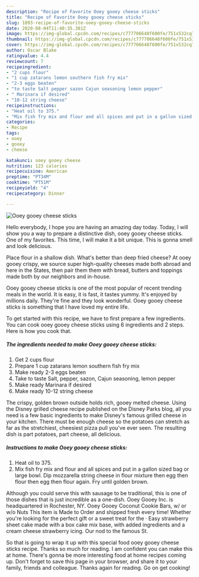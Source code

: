 ```yaml
---
description: "Recipe of Favorite Ooey gooey cheese sticks"
title: "Recipe of Favorite Ooey gooey cheese sticks"
slug: 1893-recipe-of-favorite-ooey-gooey-cheese-sticks
date: 2020-08-04T11:40:35.381Z
image: https://img-global.cpcdn.com/recipes/c777706648f600fe/751x532cq70/ooey-gooey-cheese-sticks-recipe-main-photo.jpg
thumbnail: https://img-global.cpcdn.com/recipes/c777706648f600fe/751x532cq70/ooey-gooey-cheese-sticks-recipe-main-photo.jpg
cover: https://img-global.cpcdn.com/recipes/c777706648f600fe/751x532cq70/ooey-gooey-cheese-sticks-recipe-main-photo.jpg
author: Oscar Blake
ratingvalue: 4.4
reviewcount: 7
recipeingredient:
- "2 cups flour"
- "1 cup zatarans lemon southern fish fry mix"
- "2-3 eggs beaten"
- "to taste Salt pepper sazon Cajun seasoning lemon pepper"
- " Marinara if desired"
- "10-12 string cheese"
recipeinstructions:
- "Heat oil to 375."
- "Mix fish fry mix and flour and all spices and put in a gallon sized bag or large bowl. Dip mozzarella string cheese in flour mixture then egg then flour then egg then flour again. Fry until golden brown."
categories:
- Recipe
tags:
- ooey
- gooey
- cheese

katakunci: ooey gooey cheese 
nutrition: 123 calories
recipecuisine: American
preptime: "PT34M"
cooktime: "PT51M"
recipeyield: "4"
recipecategory: Dinner

---
```



![Ooey gooey cheese sticks](https://img-global.cpcdn.com/recipes/c777706648f600fe/751x532cq70/ooey-gooey-cheese-sticks-recipe-main-photo.jpg)

Hello everybody, I hope you are having an amazing day today. Today, I will show you a way to prepare a distinctive dish, ooey gooey cheese sticks. One of my favorites. This time, I will make it a bit unique. This is gonna smell and look delicious.

Place flour in a shallow dish. What&#39;s better than deep fried cheese? At ooey gooey crispy, we source super high-quality cheeses made both abroad and here in the States, then pair them them with bread, butters and toppings made both by our neighbors and in-house.

Ooey gooey cheese sticks is one of the most popular of recent trending meals in the world. It is easy, it is fast, it tastes yummy. It's enjoyed by millions daily. They're fine and they look wonderful. Ooey gooey cheese sticks is something that I have loved my entire life.


To get started with this recipe, we have to first prepare a few ingredients. You can cook ooey gooey cheese sticks using 6 ingredients and 2 steps. Here is how you cook that.

<!--inarticleads1-->

##### The ingredients needed to make Ooey gooey cheese sticks:

1. Get 2 cups flour
1. Prepare 1 cup zatarans lemon southern fish fry mix
1. Make ready 2-3 eggs beaten
1. Take to taste Salt, pepper, sazon, Cajun seasoning, lemon pepper
1. Make ready  Marinara if desired
1. Make ready 10-12 string cheese


The crispy, golden brown outside holds rich, gooey melted cheese. Using the Disney grilled cheese recipe published on the Disney Parks blog, all you need is a few basic ingredients to make Disney&#39;s famous grilled cheese in your kitchen. There must be enough cheese so the potatoes can stretch as far as the stretchiest, cheesiest pizza pull you&#39;ve ever seen. The resulting dish is part potatoes, part cheese, all delicious. 

<!--inarticleads2-->

##### Instructions to make Ooey gooey cheese sticks:

1. Heat oil to 375.
1. Mix fish fry mix and flour and all spices and put in a gallon sized bag or large bowl. Dip mozzarella string cheese in flour mixture then egg then flour then egg then flour again. Fry until golden brown.


Although you could serve this with sausage to be traditional, this is one of those dishes that is just incredible as a one-dish. Ooey Gooey Inc. is headquartered in Rochester, NY. Ooey Gooey Coconut Cookie Bars, w/ or w/o Nuts This item is Made to Order and shipped fresh every time! Whether you&#39;re looking for the perfect gift or a sweet treat for the · Easy strawberry sheet cake made with a box cake mix base, with added ingredients and a cream cheese strawberry icing. Our nod to the famous St. 

So that is going to wrap it up with this special food ooey gooey cheese sticks recipe. Thanks so much for reading. I am confident you can make this at home. There's gonna be more interesting food at home recipes coming up. Don't forget to save this page in your browser, and share it to your family, friends and colleague. Thanks again for reading. Go on get cooking!
